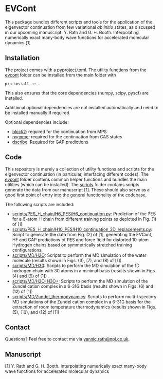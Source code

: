 # EVCont
This package bundles different scripts and tools for the application of the eigenvector continuation from few variational *ab initio* states, as discussed in our upcoming manuscript: Y. Rath and G. H. Booth. Interpolating numerically exact many-body wave functions for accelerated molecular dynamics [1]



## Installation
The project comes with a pyproject.toml.
The utility functions from the [evcont](./evcont) folder can be installed from the main folder with

```
pip install -e .
```

This also ensures that the core dependencies (numpy, scipy, pyscf) are installed.

Additional optional dependencies are not installed automatically and need to be installed manually if required.

Optional dependencies include:
- [block2](https://github.com/block-hczhai/block2-preview): required for the continuation from MPS
- [pygnme](https://github.com/BoothGroup/pygnme/blob/master/README.md?plain=1): required for the continuation from CAS states
- [dscribe](https://github.com/SINGROUP/dscribe): Required for GAP predictions

## Code

This repository is merely a collection of utility functions and scripts for the eigenvector continuation (in particular, interfacing different codes).
The [evcont](./evcont) folder contains common helper functions and bundles the main utilities (which can be installed).
The [scripts](./scripts) folder contains scripts generate the data from our manuscript [1].
These should also serve as a good first point of entry into the general functionality of the codebase.

The following scripts are included:
 - [scripts/PES_H_chain/H6_PES/H6_continuation.py](./scripts/PES_H_chain/H6_PES/H6_continuation.py): Prediction of the PES for a 6-atom H chain from different training points as depicted in Fig. (1) of [1]
 - [scripts/PES_H_chain/H10_PES/H10_continuation_3D_replacements.py](./scripts/PES_H_chain/H10_PES/H10_continuation_3D_replacements.py): Script to generate the data from Fig. (2) of [1], generating the EVCont, HF and GAP predictions of PES and force field for distorted 10-atom Hydrogen chains based on symmetrically stretched training configurations.
 - [scripts/MD/H2O](./scripts/MD/H2O): Scripts to perform the MD simulation of the water molecule (results shown in Figs. (3), (7), and (8) of [1])
 - [scripts/MD/H30](./scripts/MD/H30): Scripts to perform the MD simulation of the 1D hydrogen chain with 30 atoms in a minimal basis (results shown in Figs. (4) and (9) of [1])
 - [scripts/MD/H2O-H3O+](./scripts/MD/H2O-H3O+): Scripts to perform the MD simulation of the Zundel cation complex in a 6-31G basis (results shown in Figs. (6) and (12) of [1])
 - [scripts/MD/Zundel_thermodynamics](./scripts/MD/Zundel_thermodynamics): Scripts to perform multi-trajectory MD simulations of the Zundel cation complex in a 6-31G basis for the extraction of room temperature thermodynamics (results shown in Figs. (5), (10), and (12) of [1])


## Contact
Questions? Feel free to contact me via [yannic.rath@npl.co.uk](mailto:yannic.rath@npl.co.uk).

## Manuscript
[1] Y. Rath and G. H. Booth. Interpolating numerically exact many-body wave functions for accelerated molecular dynamics
